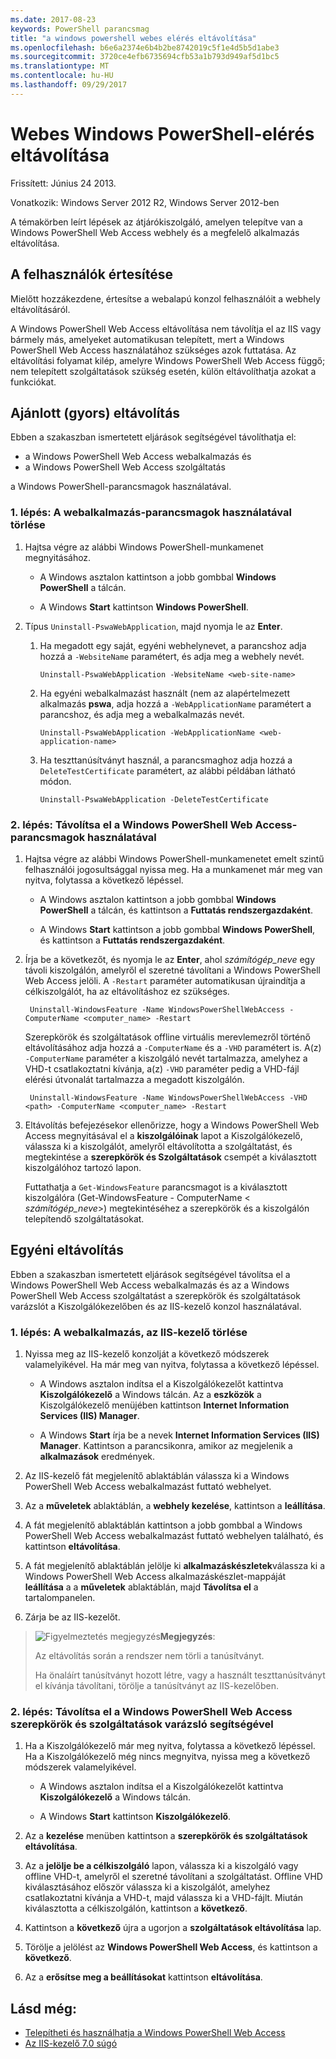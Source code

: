 ```yaml
---
ms.date: 2017-08-23
keywords: PowerShell parancsmag
title: "a windows powershell webes elérés eltávolítása"
ms.openlocfilehash: b6e6a2374e6b4b2be8742019c5f1e4d5b5d1abe3
ms.sourcegitcommit: 3720ce4efb6735694cfb53a1b793d949af5d1bc5
ms.translationtype: MT
ms.contentlocale: hu-HU
ms.lasthandoff: 09/29/2017
---
```

# <a name="uninstall-windows-powershell-web-access"></a>Webes Windows PowerShell-elérés eltávolítása

Frissített: Június 24 2013.

Vonatkozik: Windows Server 2012 R2, Windows Server 2012-ben

A témakörben leírt lépések az átjárókiszolgáló, amelyen telepítve van a Windows PowerShell Web Access webhely és a megfelelő alkalmazás eltávolítása.

## <a name="notify-users"></a>A felhasználók értesítése

Mielőtt hozzákezdene, értesítse a webalapú konzol felhasználóit a webhely eltávolításáról.

A Windows PowerShell Web Access eltávolítása nem távolítja el az IIS vagy bármely más, amelyeket automatikusan telepített, mert a Windows PowerShell Web Access használatához szükséges azok futtatása.
Az eltávolítási folyamat kilép, amelyre Windows PowerShell Web Access függő; nem telepített szolgáltatások szükség esetén, külön eltávolíthatja azokat a funkciókat.

## <a name="recommended-quick-uninstallation"></a>Ajánlott (gyors) eltávolítás

Ebben a szakaszban ismertetett eljárások segítségével távolíthatja el:

- a Windows PowerShell Web Access webalkalmazás és
- a Windows PowerShell Web Access szolgáltatás
 
a Windows PowerShell-parancsmagok használatával.

### <a name="step-1-delete-the-web-application-using-cmdlets"></a>1. lépés: A webalkalmazás-parancsmagok használatával törlése

1. Hajtsa végre az alábbi Windows PowerShell-munkamenet megnyitásához.

    -   A Windows asztalon kattintson a jobb gombbal **Windows PowerShell** a tálcán.

    -   A Windows **Start** kattintson **Windows PowerShell**.

2. Típus `Uninstall-PswaWebApplication`, majd nyomja le az **Enter**.
   1. Ha megadott egy saját, egyéni webhelynevet, a parancshoz adja hozzá a `-WebsiteName` paramétert, és adja meg a webhely nevét.

        `Uninstall-PswaWebApplication -WebsiteName <web-site-name>`
   1. Ha egyéni webalkalmazást használt (nem az alapértelmezett alkalmazás **pswa**, adja hozzá a `-WebApplicationName` paramétert a parancshoz, és adja meg a webalkalmazás nevét.

        `Uninstall-PswaWebApplication -WebApplicationName <web-application-name>`
   1. Ha teszttanúsítványt használ, a parancsmaghoz adja hozzá a `DeleteTestCertificate` paramétert, az alábbi példában látható módon.

        `Uninstall-PswaWebApplication -DeleteTestCertificate`

### <a name="step-2-uninstall-windows-powershell-web-access-using-cmdlets"></a>2. lépés: Távolítsa el a Windows PowerShell Web Access-parancsmagok használatával

1. Hajtsa végre az alábbi Windows PowerShell-munkamenetet emelt szintű felhasználói jogosultsággal nyissa meg. Ha a munkamenet már meg van nyitva, folytassa a következő lépéssel.

    -   A Windows asztalon kattintson a jobb gombbal **Windows PowerShell** a tálcán, és kattintson a **Futtatás rendszergazdaként**.

    -   A Windows **Start** kattintson a jobb gombbal **Windows PowerShell**, és kattintson a **Futtatás rendszergazdaként**.

1. Írja be a következőt, és nyomja le az **Enter**, ahol *számítógép_neve* egy távoli kiszolgálón, amelyről el szeretné távolítani a Windows PowerShell Web Access jelöli. A `-Restart` paraméter automatikusan újraindítja a célkiszolgálót, ha az eltávolításhoz ez szükséges.

        Uninstall-WindowsFeature -Name WindowsPowerShellWebAccess -ComputerName <computer_name> -Restart

    Szerepkörök és szolgáltatások offline virtuális merevlemezről történő eltávolításához adja hozzá a `-ComputerName` és a `-VHD` paramétert is. A(z) `-ComputerName` paraméter a kiszolgáló nevét tartalmazza, amelyhez a VHD-t csatlakoztatni kívánja, a(z) `-VHD` paraméter pedig a VHD-fájl elérési útvonalát tartalmazza a megadott kiszolgálón.

        Uninstall-WindowsFeature -Name WindowsPowerShellWebAccess -VHD <path> -ComputerName <computer_name> -Restart

1. Eltávolítás befejezésekor ellenőrizze, hogy a Windows PowerShell Web Access megnyitásával el a **kiszolgálóinak** lapot a Kiszolgálókezelő, válassza ki a kiszolgálót, amelyről eltávolította a szolgáltatást, és megtekintése a **szerepkörök és Szolgáltatások** csempét a kiválasztott kiszolgálóhoz tartozó lapon.

    Futtathatja a `Get-WindowsFeature` parancsmagot is a kiválasztott kiszolgálóra (Get-WindowsFeature - ComputerName &lt; *számítógép_neve*&gt;) megtekintéséhez a szerepkörök és a kiszolgálón telepítendő szolgáltatásokat.

## <a name="custom-uninstallation"></a>Egyéni eltávolítás

Ebben a szakaszban ismertetett eljárások segítségével távolítsa el a Windows PowerShell Web Access webalkalmazás és az a Windows PowerShell Web Access szolgáltatást a szerepkörök és szolgáltatások varázslót a Kiszolgálókezelőben és az IIS-kezelő konzol használatával.

### <a name="step-1-delete-the-web-application-using-iis-manager"></a>1. lépés: A webalkalmazás, az IIS-kezelő törlése


1. Nyissa meg az IIS-kezelő konzolját a következő módszerek valamelyikével. Ha már meg van nyitva, folytassa a következő lépéssel.

    -   A Windows asztalon indítsa el a Kiszolgálókezelőt kattintva **Kiszolgálókezelő** a Windows tálcán. Az a **eszközök** a Kiszolgálókezelő menüjében kattintson **Internet Information Services (IIS) Manager**.

    -   A Windows **Start** írja be a nevek **Internet Information Services (IIS) Manager**. Kattintson a parancsikonra, amikor az megjelenik a **alkalmazások** eredmények.

1. Az IIS-kezelő fát megjelenítő ablaktáblán válassza ki a Windows PowerShell Web Access webalkalmazást futtató webhelyet.

1. Az a **műveletek** ablaktáblán, a **webhely kezelése**, kattintson a **leállítása**.

1. A fát megjelenítő ablaktáblán kattintson a jobb gombbal a Windows PowerShell Web Access webalkalmazást futtató webhelyen található, és kattintson **eltávolítása**.

1. A fát megjelenítő ablaktáblán jelölje ki **alkalmazáskészletek**válassza ki a Windows PowerShell Web Access alkalmazáskészlet-mappáját **leállítása** a a **műveletek** ablaktáblán, majd  **Távolítsa el** a tartalompanelen.

1. Zárja be az IIS-kezelőt.

> ![Figyelmeztetés megjegyzés](images/SecurityNote.jpeg)**Megjegyzés**:
>
> Az eltávolítás során a rendszer nem törli a tanúsítványt. 
>
> Ha önaláírt tanúsítványt hozott létre, vagy a használt teszttanúsítványt el kívánja távolítani, törölje a tanúsítványt az IIS-kezelőben. 

### <a name="step-2-uninstall-windows-powershell-web-access-using-the-remove-roles-and-features-wizard"></a>2. lépés: Távolítsa el a Windows PowerShell Web Access szerepkörök és szolgáltatások varázsló segítségével

1. Ha a Kiszolgálókezelő már meg nyitva, folytassa a következő lépéssel. Ha a Kiszolgálókezelő még nincs megnyitva, nyissa meg a következő módszerek valamelyikével.

    -   A Windows asztalon indítsa el a Kiszolgálókezelőt kattintva **Kiszolgálókezelő** a Windows tálcán.

    -   A Windows **Start** kattintson **Kiszolgálókezelő**.

1. Az a **kezelése** menüben kattintson a **szerepkörök és szolgáltatások eltávolítása**.

1. Az a **jelölje be a célkiszolgáló** lapon, válassza ki a kiszolgáló vagy offline VHD-t, amelyről el szeretné távolítani a szolgáltatást. Offline VHD kiválasztásához először válassza ki a kiszolgálót, amelyhez csatlakoztatni kívánja a VHD-t, majd válassza ki a VHD-fájlt. Miután kiválasztotta a célkiszolgálón, kattintson a **következő**.

1. Kattintson a **következő** újra a ugorjon a **szolgáltatások eltávolítása** lap.

1. Törölje a jelölést az **Windows PowerShell Web Access**, és kattintson a **következő**.

1. Az a **erősítse meg a beállításokat** kattintson **eltávolítása**.

## <a name="see-also"></a>Lásd még:

- [Telepítheti és használhatja a Windows PowerShell Web Access](install-and-use-windows-powershell-web-access.md)
- [Az IIS-kezelő 7.0 súgó](https://technet.microsoft.com/library/cc732664.aspx)
